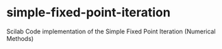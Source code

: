 # simple-fixed-point-iteration
Scilab Code implementation of the Simple Fixed Point Iteration (Numerical Methods)
